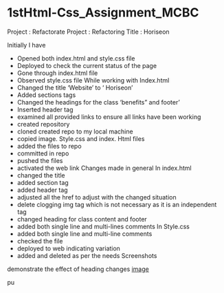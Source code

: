# 1stHtml-Css_Assignment_MCBC
Project : Refactorate 
Project : Refactoring
Title : Horiseon 

Initially 
I have 
-	Opened both index.html and style.css file
-	Deployed to check the current status of the page 
-	Gone through index.html file
-	Observed style.css file
While working with Index.html
-	Changed the  title ‘Website’ to ‘ Horiseon’
-	Added sections tags 
-	Changed the headings for the class ‘benefits” and footer’
-	Inserted header tag
-	examined all provided links to ensure all links have been working 
-	created repository 
-	cloned created repo to my local machine 
-	copied image. Style.css and index. Html files 
-	added the files to repo
-	committed in repo
-	pushed the files 
-	activated the web link
Changes made in general
In index.html 
-	changed the title
-	added section tag
-	added header tag 
-	adjusted all the href to adjust with the changed situation 
-	delete clogging img tag which is not necessary as it is an independent tag
-	changed heading for class content and footer
-	added both single line and multi-lines comments 
In Style.css 
-	added both single line and multi-line comments
-	checked  the file 
-	deployed to web indicating variation
-	added and deleted as per the needs 
Screenshots
 
demonstrate the effect of heading changes 
[image](https://user-images.githubusercontent.com/41316429/109594659-4c7c6200-7b67-11eb-9697-d352c9e24f25.png)





pu
